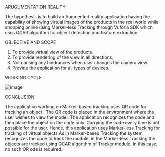 ARUGUMENTATION REALITY

The hypothesis is to build an Augmented reality application having the capability of showing virtual images of the products in the real world while shopping online using Marker-less Tracking through Vuforia SDK which uses QCAR algorithm for object detection and feature extraction.

OBJECTIVE AND SCOPE

1. To provide virtual view of the products.
2. To provide rendering of the view in all directions.
3. Not causing any hindrances when user changes the camera view.
4. Provide the application for all types of devices.


WORKING CYCLE


![image](https://user-images.githubusercontent.com/109847267/194370080-17acd8fd-c232-4e1c-8755-a1def21a49ef.png)





CONCLUSION

The application working on Marker-based tracking uses QR code for tracking an object . The QR code is placed in the environment where the user wishes to view the model. The application recognizes the code and then place the object on the code only. Carrying the code every time is not possible for the user.
 Hence, this application uses Marker-less Tracking for tracking of virtual objects.As in Marker-based Tracking the system recognizes the code to track the module, in the Marker-less Tracking the objects are tracked using QCAR algorithm of Tracker module. In this case, no such QR ode is required.








